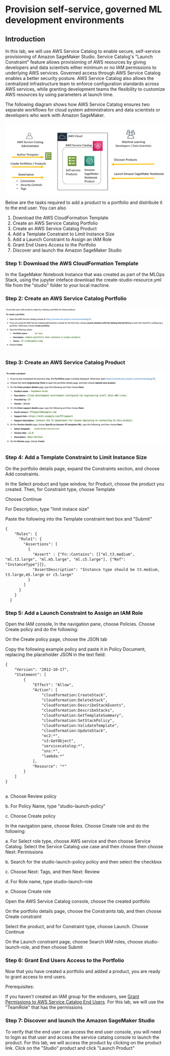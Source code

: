 # Provision self-service, governed ML development environments 

## Introduction

In this lab, we will use AWS Service Catalog to enable secure, self-service provisioning of Amazon SageMaker Studio. Service Catalog's "Launch Constraint" feature allows provisioning of AWS resources by giving developers and data scientists either minimum or no IAM permissions to underlying AWS services. Governed access through AWS Service Catalog enables a better security posture. AWS Service Catalog also allows the centralized infrastructure team to enforce configuration standards across AWS services, while granting development teams the flexibility to customize AWS resources by using parameters at launch time.

The following diagram shows how AWS Service Catalog ensures two separate workflows for cloud system administrators and data scientists or developers who work with Amazon SageMaker.

![sc-architecture](../docs/sc-architecture.png)

Below are the tasks required to add a product to a portfolio and distribute it to the end user. You can also 

1. Download the AWS CloudFormation Template
2. Create an AWS Service Catalog Portfolio
3. Create an AWS Service Catalog Product
4. Add a Template Constraint to Limit Instance Size
5. Add a Launch Constraint to Assign an IAM Role
6. Grant End Users Access to the Portfolio
7. Discover and launch the Amazon SageMaker Studio 

### <b>Step 1: Download the AWS CloudFormation Template</b>
In the SageMaker Notebook Instance that was created as part of the MLOps Stack, using the jupyter inteface download the create-studio-resource.yml file from the "studio" folder to your local machine. 

### <b>Step 2: Create an AWS Service Catalog Portfolio</b>
![sc-create-portfolio](../docs/sc-create-portfolio.png)

### <b>Step 3: Create an AWS Service Catalog Product</b>

![sc-create-portfolio](../docs/sc-create-product.png)

### <b>Step 4: Add a Template Constraint to Limit Instance Size</b>

On the portfolio details page, expand the Constraints section, and choose Add constraints.

In the Select product and type window, for Product, choose the product you created. Then, for Constraint type, choose Template 

Choose Continue

For Description, type "limit instace size"

Paste the following into the Template constraint text box and "Submit"

```
{
    "Rules": {
      "Rule1": {
        "Assertions": [
          {
            "Assert" : {"Fn::Contains": [["ml.t3.medium", "ml.t3.large", "ml.m5.large", "ml.c5.large"], {"Ref": "InstanceType"}]},
            "AssertDescription": "Instance type should be t3.medium, t3.large,m5.large or c5.large"
          }
        ]
      }
    }
  }

```

### <b>Step 5: Add a Launch Constraint to Assign an IAM Role</b>

Open the IAM console, In the navigation pane, choose Policies. Choose Create policy and do the following:

On the Create policy page, choose the JSON tab

Copy the following example policy and paste it in Policy Document, replacing the placeholder JSON in the text field:


```
{
    "Version": "2012-10-17",
    "Statement": [
        {
            "Effect": "Allow",
            "Action": [
                "cloudformation:CreateStack",
                "cloudformation:DeleteStack",
                "cloudformation:DescribeStackEvents",
                "cloudformation:DescribeStacks",
                "cloudformation:GetTemplateSummary",
                "cloudformation:SetStackPolicy",
                "cloudformation:ValidateTemplate",
                "cloudformation:UpdateStack",
                "ec2:*",
                "s3:GetObject",
                "servicecatalog:*",
                "sns:*",
                "lambda:*"
            ],
            "Resource": "*"
        }
    ]
}


```

a. Choose Review policy

b. For Policy Name, type "studio-launch-policy"

c. Choose Create policy

In the navigation pane, choose Roles. Choose Create role and do the following:

a. For Select role type, choose AWS service and then choose Service Catalog. Select the Service Catalog use case and then choose then choose Next: Permissions

b. Search for the studio-launch-policy policy and then select the checkbox

c. Choose Next: Tags, and then Next: Review

d. For Role name, type studio-launch-role

e. Choose Create role


Open the AWS Service Catalog console, choose the created portfolio

On the portfolio details page, choose the Constraints tab, and then choose Create constraint

Select the product, and for Constraint type, choose Launch. Choose Continue

On the Launch constraint page, choose Search IAM roles, choose studio-launch-role, and then choose Submit

### <b>Step 6: Grant End Users Access to the Portfolio </b>
Now that you have created a portfolio and added a product, you are ready to grant access to end users.

Prerequisites:

If you haven't created an IAM group for the endusers, see  [Grant Permissions to AWS Service Catalog End Users](https://docs.aws.amazon.com/servicecatalog/latest/adminguide/getstarted-iamenduser.html). For this lab, we will use the "TeamRole" that has the permissions


### <b>Step 7: Discover and launch the Amazon SageMaker Studio </b>

To verify that the end user can access the end user console, you will need to login as that user and access the service catalog console to launch the product. 
For this lab, we will access the product by clicking on the product link. Click on the "Studio" product and click "Launch Product"












